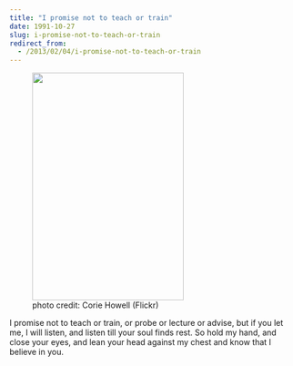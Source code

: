 ```yaml
---
title: "I promise not to teach or train"
date: 1991-10-27
slug: i-promise-not-to-teach-or-train
redirect_from:
  - /2013/02/04/i-promise-not-to-teach-or-train
---
```


<figure><img class="  " alt="" src="http://farm4.staticflickr.com/3400/3330528710_321e601287.jpg" width="266" height="400" /><figcaption>photo credit: Corie Howell (Flickr)</figcaption></figure>

<p class="poetry">I promise not to teach or train,
or probe or lecture or advise,
but if you let me, I will listen,
and listen till your soul finds rest.
So hold my hand, and close your eyes,
and lean your head against my chest
and know that I believe in you.</p>